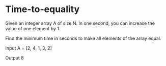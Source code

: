 # Time-to-equality
Given an integer array A of size N. In one second, you can increase the value of one element by 1.

Find the minimum time in seconds to make all elements of the array equal.

Input
A = [2, 4, 1, 3, 2]

Output
8
